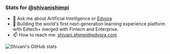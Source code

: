 ### Stats for [@shivanishimpi](https://github.com/shivanishimpi/)

- 💬 Ask me about Artificial Intelligence or [Edvora](https://edvora.com)
- 🔭 Building the world's first next-generation learning experience platform with Edtech+ merged with Fintech and Enterprise.
- 📫 How to reach me: [shivani.shimpi@edvora.com](https://mailto:shivani.shimpi@edvora.com)

![Shivani's GitHub stats](https://github-readme-stats.vercel.app/api?username=shivanishimpi&show_icons=true&theme=great-gatsby)
